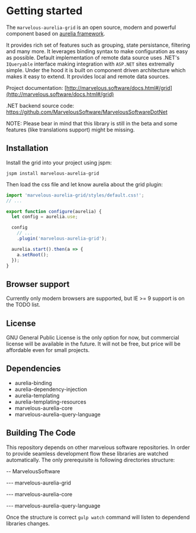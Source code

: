 # Getting started
The `marvelous-aurelia-grid` is an open source, modern and powerful component based on [aurelia framework](http://aurelia.io/).

It provides rich set of features such as grouping, state persistance, filtering and many more. It leverages binding syntax
to make configuration as easy as possible. Default implementation of remote data source uses .NET's <code>IQueryable</code> interface
making integration with <code>ASP.NET</code> sites extremally simple. Under the hood it is built on component driven architecture
which makes it easy to extend. It provides local and remote data sources.

Project documentation: [http://marvelous.software/docs.html#/grid](http://marvelous.software/docs.html#/grid)

.NET backend source code: https://github.com/MarvelousSoftware/MarvelousSoftwareDotNet

NOTE: Please bear in mind that this library is still in the beta and some features (like translations support) might be missing.

## Installation
Install the grid into your project using jspm:
```
jspm install marvelous-aurelia-grid
```
Then load the css file and let know aurelia about the grid plugin:
```javascript
import 'marvelous-aurelia-grid/styles/default.css!';
// ...

export function configure(aurelia) {  
  let config = aurelia.use;

  config
    // ...
    .plugin('marvelous-aurelia-grid');

  aurelia.start().then(a => {
    a.setRoot();
  });
}
```

## Browser support
Currently only modern browsers are supported, but IE >= 9 support is on the TODO list.

## License
GNU General Public License is the only option for now, but commercial license will be available in the future.
It will not be free, but price will be affordable even for small projects.

## Dependencies
* aurelia-binding
* aurelia-dependency-injection
* aurelia-templating
* aurelia-templating-resources
* marvelous-aurelia-core
* marvelous-aurelia-query-language

## Building The Code
This repository depends on other marvelous software repositories. In order to provide seamless development flow these libraries are watched automatically. The only prerequisite is following directories structure:

-- MarvelousSoftware

--- marvelous-aurelia-grid

--- marvelous-aurelia-core

--- marvelous-aurelia-query-language

Once the structure is correct `gulp watch` command will listen to dependend libraries changes.
